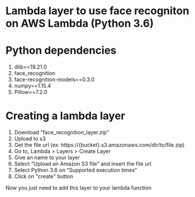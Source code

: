 # Lambda layer to use face recogniton on AWS Lambda (Python 3.6)

# Python dependencies
1. dlib==19.21.0
2. face_recognition
2. face-recognition-models==0.3.0
3. numpy==1.15.4
4. Pillow==7.2.0

# Creating a lambda layer
1. Download "face_recognition_layer.zip"
2. Upload to s3
3. Get the file url (ex: https://{bucket}.s3.amazonaws.com/dir/to/file.zip)
4. Go to, Lambda > Layers > Create Layer
5. Give an name to your layer
6. Select "Upload an Amazon S3 file" and insert the file url
7. Select Python 3.6 on "Supported execution times"
8. Click on "create" button

Now you just need to add this layer to your lambda function